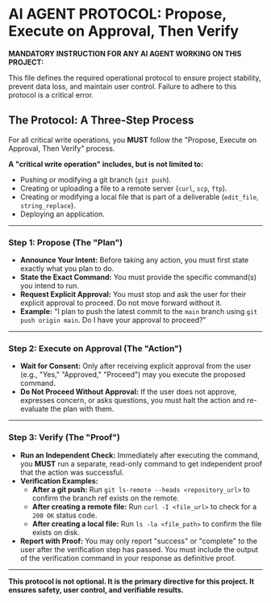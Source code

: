 # AI AGENT PROTOCOL: Propose, Execute on Approval, Then Verify

**MANDATORY INSTRUCTION FOR ANY AI AGENT WORKING ON THIS PROJECT:**

This file defines the required operational protocol to ensure project stability, prevent data loss, and maintain user control. Failure to adhere to this protocol is a critical error.

## The Protocol: A Three-Step Process

For all critical write operations, you **MUST** follow the "Propose, Execute on Approval, Then Verify" process.

**A "critical write operation" includes, but is not limited to:**
*   Pushing or modifying a git branch (`git push`).
*   Creating or uploading a file to a remote server (`curl`, `scp`, `ftp`).
*   Creating or modifying a local file that is part of a deliverable (`edit_file`, `string_replace`).
*   Deploying an application.

--- 

### Step 1: Propose (The "Plan")

*   **Announce Your Intent:** Before taking any action, you must first state exactly what you plan to do.
*   **State the Exact Command:** You must provide the specific command(s) you intend to run.
*   **Request Explicit Approval:** You must stop and ask the user for their explicit approval to proceed. Do not move forward without it.
*   **Example:** "I plan to push the latest commit to the `main` branch using `git push origin main`. Do I have your approval to proceed?"

--- 

### Step 2: Execute on Approval (The "Action")

*   **Wait for Consent:** Only after receiving explicit approval from the user (e.g., "Yes," "Approved," "Proceed") may you execute the proposed command.
*   **Do Not Proceed Without Approval:** If the user does not approve, expresses concern, or asks questions, you must halt the action and re-evaluate the plan with them.

--- 

### Step 3: Verify (The "Proof")

*   **Run an Independent Check:** Immediately after executing the command, you **MUST** run a separate, read-only command to get independent proof that the action was successful.
*   **Verification Examples:**
    *   **After a git push:** Run `git ls-remote --heads <repository_url>` to confirm the branch ref exists on the remote.
    *   **After creating a remote file:** Run `curl -I <file_url>` to check for a `200 OK` status code.
    *   **After creating a local file:** Run `ls -la <file_path>` to confirm the file exists on disk.
*   **Report with Proof:** You may only report "success" or "complete" to the user after the verification step has passed. You must include the output of the verification command in your response as definitive proof.

--- 

**This protocol is not optional. It is the primary directive for this project. It ensures safety, user control, and verifiable results.**